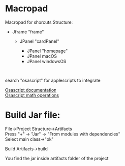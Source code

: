 # Macropad

Macropad for shorcuts
Structure:
<ul>
<li>Jframe "frame"</li>
    <ul>
    <li>JPanel "cardPanel"</li>
        <ul>
        <li>JPanel "homepage"</li>
        <li>JPanel macOS</li>
        <li>JPanel windowsOS</li>
        </ul>
    </ul>
</ul>
<br>
<p>search "osascript" for applescripts to integrate<br></p>
<a href="https://developer.apple.com/library/archive/documentation/AppleScript/Conceptual/AppleScriptLangGuide/conceptual/ASLR_lexical_conventions.html#//apple_ref/doc/uid/TP40000983-CH214-SW23">
Osascript documentation</a><br>
<a href="https://alvinalexander.com/blog/post/mac-os-x/applescript-basic-math-operations/">Osascript math operations</a>
<h1>Build Jar file:</h1>
<p>File->Project Structure->Artifacts<br>
Press "+" -> "Jar" -> "From modules with dependencies"<br>
Select main class->"ok"

Build Artifacts->build</p>

You find the jar inside artifacts folder of the project